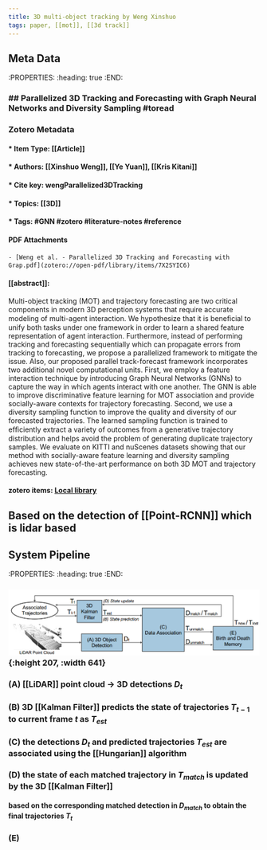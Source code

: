 ```yaml
---
title: 3D multi-object tracking by Weng Xinshuo
tags: paper, [[mot]], [[3d track]]
---
```

## Meta Data
:PROPERTIES:
:heading: true
:END:
### ## Parallelized 3D Tracking and Forecasting with Graph Neural Networks and Diversity Sampling #toread

### Zotero Metadata

#### * Item Type: [[Article]]
#### * Authors: [[Xinshuo Weng]], [[Ye Yuan]], [[Kris Kitani]]
#### * Cite key: wengParallelized3DTracking
#### * Topics: [[3D]]
#### * Tags: #GNN #zotero #literature-notes #reference

#### PDF Attachments
	- [Weng et al. - Parallelized 3D Tracking and Forecasting with Grap.pdf](zotero://open-pdf/library/items/7X2SYIC6)

#### [[abstract]]:
Multi-object tracking (MOT) and trajectory forecasting are two critical components in modern 3D perception systems that require accurate modeling of multi-agent interaction. We hypothesize that it is beneﬁcial to unify both tasks under one framework in order to learn a shared feature representation of agent interaction. Furthermore, instead of performing tracking and forecasting sequentially which can propagate errors from tracking to forecasting, we propose a parallelized framework to mitigate the issue. Also, our proposed parallel track-forecast framework incorporates two additional novel computational units. First, we employ a feature interaction technique by introducing Graph Neural Networks (GNNs) to capture the way in which agents interact with one another. The GNN is able to improve discriminative feature learning for MOT association and provide socially-aware contexts for trajectory forecasting. Second, we use a diversity sampling function to improve the quality and diversity of our forecasted trajectories. The learned sampling function is trained to efﬁciently extract a variety of outcomes from a generative trajectory distribution and helps avoid the problem of generating duplicate trajectory samples. We evaluate on KITTI and nuScenes datasets showing that our method with socially-aware feature learning and diversity sampling achieves new state-of-the-art performance on both 3D MOT and trajectory forecasting.

#### zotero items: [Local library](zotero://select/items/1_YICQ8PIG)
## Based on the detection of [[Point-RCNN]] which is lidar based
## System Pipeline
:PROPERTIES:
:heading: true
:END:
### ![image.png](/assets/pages_3d_multi-object_tracking_by_weng_xinshuo_1611217315255_0.png){:height 207, :width 641}
### (A) [[LiDAR]] point cloud -> 3D detections $D_t$
### (B) 3D [[Kalman Filter]] predicts the state of trajectories $T_{t-1}$ to current frame $t$ as $T_{est}$
### (C) the detections $D_t$ and predicted trajectories $T_{est}$ are associated using the [[Hungarian]] algorithm
### (D) the state of each matched trajectory in $T_{match}$ is updated by the 3D [[Kalman Filter]]
#### based on the corresponding matched detection in $D_{match}$ to obtain the final trajectories $T_t$
### (E)
##
